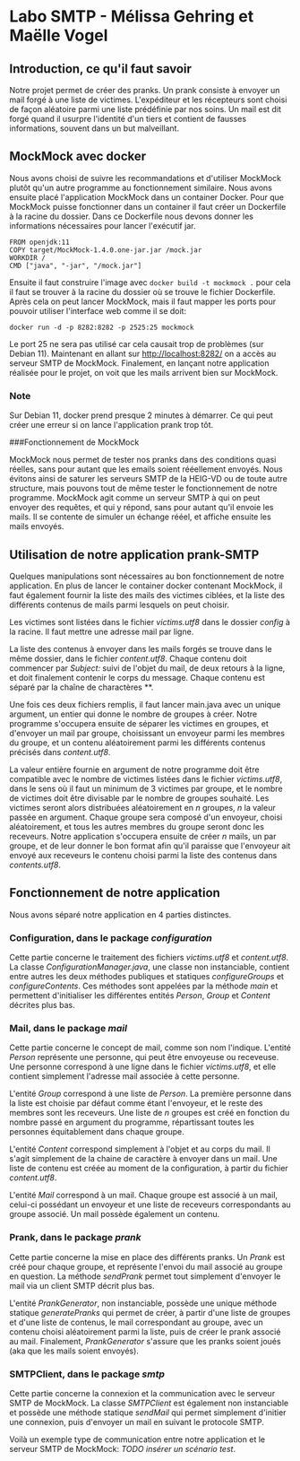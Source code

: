 # Labo SMTP - Mélissa Gehring et Maëlle Vogel

## Introduction, ce qu'il faut savoir

Notre projet permet de créer des pranks. Un prank consiste à envoyer un mail forgé à une liste de victimes. L'expéditeur et les récepteurs sont
choisi de façon aléatoire parmi une liste prédéfinie par nos soins. Un mail est dit forgé quand il usurpre l'identité
d'un tiers et contient de fausses informations, souvent dans un but malveillant.

## MockMock avec docker

Nous avons choisi de suivre les recommandations et d'utiliser MockMock plutôt qu'un autre programme au fonctionnement similaire.
Nous avons ensuite placé l'application MockMock dans un container Docker. Pour que MockMock puisse fonctionner dans un container il faut créer 
un Dockerfile à la racine du dossier. Dans ce Dockerfile nous devons donner les informations nécessaires pour lancer l'exécutif jar.

    FROM openjdk:11
    COPY target/MockMock-1.4.0.one-jar.jar /mock.jar
    WORKDIR /
    CMD ["java", "-jar", "/mock.jar"]


Ensuite il faut construire l'image avec ``docker build -t mockmock .`` pour cela il faut se trouver à la racine du dossier
où se trouve le fichier Dockerfile.
Après cela on peut lancer MockMock, mais il faut mapper les ports pour pouvoir utiliser l'interface web comme il se doit:

``docker run -d -p 8282:8282 -p 2525:25 mockmock``

Le port 25 ne sera pas utilisé car cela causait trop de problèmes (sur Debian 11).
Maintenant en allant sur [http://localhost:8282/](http://localhost:8282/) on a accès au serveur SMTP de MockMock.
Finalement, en lançant notre application réalisée pour le projet, on voit que les mails arrivent bien sur MockMock.

### Note

Sur Debian 11, docker prend presque 2 minutes à démarrer. Ce qui peut créer une erreur si on lance l'application prank trop tôt.

###Fonctionnement de MockMock

MockMock nous permet de tester nos pranks dans des conditions quasi réelles, sans pour autant que les emails soient rééellement
envoyés. Nous évitons ainsi de saturer les serveurs SMTP de la HEIG-VD ou de toute autre structure, mais pouvons tout de même 
tester le fonctionnement de notre programme. MockMock agit comme un serveur SMTP à qui on peut envoyer des requêtes, et qui
y répond, sans pour autant qu'il envoie les mails. Il se contente de simuler un échange rééel, et affiche ensuite les mails 
envoyés.


## Utilisation de notre application prank-SMTP

Quelques manipulations sont nécessaires au bon fonctionnement de notre application. En plus de lancer le container docker contenant MockMock,
il faut également fournir la liste des mails des victimes ciblées, et la liste des différents contenus de mails parmi lesquels on peut choisir.

Les victimes sont listées dans le fichier *victims.utf8* dans le dossier *config* à la racine. Il faut mettre une adresse mail par ligne.

La liste des contenus à envoyer dans les mails forgés se trouve dans le même dossier, dans le fichier *content.utf8*. Chaque contenu doit commencer par 
*Subject:* suivi de l'objet du mail, de deux retours à la ligne, et doit finalement contenir le corps du message.
Chaque contenu est séparé par la chaîne de charactères  **.

Une fois ces deux fichiers remplis, il faut lancer main.java avec un unique argument, un entier qui donne le nombre de groupes à créer. Notre programme s'occupera ensuite
de séparer les victimes en groupes, et d'envoyer un mail par groupe, choisissant un envoyeur parmi les membres du groupe, et un contenu aléatoirement parmi les différents contenus
précisés dans *content.utf8*. 

La valeur entière fournie en argument de notre programme doit être compatible avec le nombre de victimes listées dans le fichier *victims.utf8*, 
dans le sens où il faut un minimum de 3 victimes par groupe,
et le nombre de victimes doit être divisable par le nombre de groupes souhaité.
Les victimes seront alors distribuées aléatoirement en *n* groupes, *n* la valeur passée en argument.
Chaque groupe sera composé d'un envoyeur, choisi aléatoirement, et tous les autres membres du groupe seront donc les receveurs.
Notre application s'occupera ensuite de créer *n* mails, un par groupe, et de leur donner le bon format afin qu'il paraisse que l'envoyeur ait envoyé
aux receveurs le contenu choisi parmi la liste des contenus dans *contents.utf8*.

## Fonctionnement de notre application

Nous avons séparé notre application en 4 parties distinctes. 

### Configuration, dans le package *configuration* 

Cette partie concerne le traitement des fichiers *victims.utf8*
et *content.utf8*. La classe *ConfigurationManager.java*, une classe non instanciable, contient entre autres les deux 
méthodes publiques et statiques *configureGroups* et *configureContents*. Ces méthodes sont appelées par la méthode *main* et permettent d'initialiser les différentes entités
*Person*, *Group* et *Content* décrites plus bas.

### Mail, dans le package *mail*

Cette partie concerne le concept de mail, comme son nom l'indique. L'entité *Person* représente une personne, qui peut être envoyeuse ou receveuse. Une 
personne correspond à une ligne dans le fichier *victims.utf8*, et elle contient simplement l'adresse mail associée à cette personne.

L'entité *Group* correspond à une liste de *Person*. La première personne dans la liste est choisie par défaut comme étant l'envoyeur, et le reste des membres
sont les receveurs. Une liste de *n* groupes est créé en fonction du nombre passé en argument du programme, répartissant toutes les personnes équitablement dans chaque groupe.

L'entité *Content* correspond simplement à l'objet et au corps du mail. Il s'agit simplement de la chaine de caractère à envoyer dans un mail. Une liste de contenu est créée
au moment de la configuration, à partir du fichier *content.utf8*.

L'entité *Mail* correspond à un mail. Chaque groupe est associé à un mail, celui-ci possédant un envoyeur et une liste de receveurs correspondants au groupe associé. 
Un mail possède également un contenu.

### Prank, dans le package *prank*

Cette partie concerne la mise en place des différents pranks.
Un *Prank* est créé pour chaque groupe, et représente l'envoi du mail associé au groupe en question. 
La méthode *sendPrank* permet tout simplement d'envoyer le mail via un client SMTP décrit plus bas.

L'entité *PrankGenerator*, non instanciable, possède une unique méthode statique *generatePranks* qui permet de créer, à partir
d'une liste de groupes et d'une liste de contenus, le mail correspondant au groupe, avec un contenu choisi aléatoirement parmi la liste,
puis de créer le prank associé au mail. Finalement,
*PrankGenerator* s'assure que les pranks soient joués (aka que les mails soient envoyés).

### SMTPClient, dans le package *smtp*

Cette partie concerne la connexion et la communication avec le serveur SMTP de MockMock.
La classe *SMTPClient* est également non instanciable et possède une méthode statique *sendMail* qui permet simplement d'initier une connexion, 
puis d'envoyer un mail en suivant le protocole SMTP.

Voilà un exemple type de communication entre notre application et le serveur SMTP de MockMock:
_TODO insérer un scénario test_.